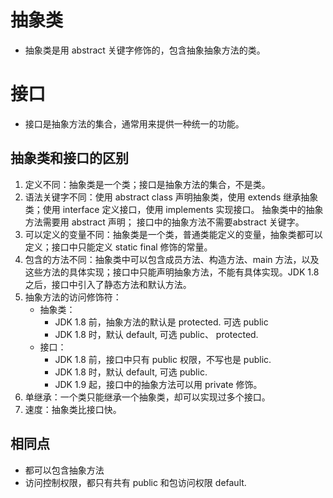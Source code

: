 
# 抽象类
- 抽象类是用 abstract 关键字修饰的，包含抽象抽象方法的类。

# 接口

- 接口是抽象方法的集合，通常用来提供一种统一的功能。


## 抽象类和接口的区别
1. 定义不同：抽象类是一个类；接口是抽象方法的集合，不是类。
2. 语法关键字不同：使用 abstract class 声明抽象类，使用 extends 继承抽象类；使用 interface 定义接口，使用 implements 实现接口。
抽象类中的抽象方法需要用 abstract 声明； 接口中的抽象方法不需要abstract 关键字。
3. 可以定义的变量不同：抽象类是一个类，普通类能定义的变量，抽象类都可以定义；接口中只能定义 static final 修饰的常量。
4. 包含的方法不同：抽象类中可以包含成员方法、构造方法、main 方法，以及这些方法的具体实现；接口中只能声明抽象方法，不能有具体实现。JDK 1.8 之后，接口中引入了静态方法和默认方法。
5. 抽象方法的访问修饰符：
    - 抽象类：
        + JDK 1.8 前，抽象方法的默认是 protected. 可选 public
        + JDK 1.8 时，默认 default, 可选 public、 protected.
    - 接口：
        + JDK 1.8 前，接口中只有 public 权限，不写也是 public.
        + JDK 1.8 时，默认 default, 可选 public.
        + JDK 1.9 起，接口中的抽象方法可以用 private 修饰。
6. 单继承：一个类只能继承一个抽象类，却可以实现过多个接口。
7. 速度：抽象类比接口快。



## 相同点

- 都可以包含抽象方法
- 访问控制权限，都只有共有 public 和包访问权限 default.







